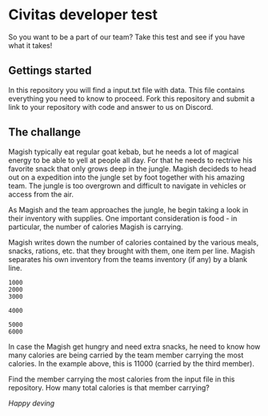 # Civitas developer test
So you want to be a part of our team? Take this test and see if you have what it takes! 

## Gettings started
In this repository you will find a input.txt file with data. This file contains everything you need to know to proceed. Fork this repository and submit a link to your repository with code and answer to us on Discord. 

## The challange

Magish typically eat regular goat kebab, but he needs a lot of magical energy to be able to yell at people all day. For that he needs to rectrive his favorite snack that only grows deep in the jungle. Magish decideds to head out on a expedition into the jungle set by foot together with his amazing team. The jungle is too overgrown and difficult to navigate in vehicles or access from the air. 

As Magish and the team approaches the jungle, he begin taking a look in their inventory with supplies. One important consideration is food - in particular, the number of calories Magish is carrying. 

Magish writes down the number of calories contained by the various meals, snacks, rations, etc. that they brought with them, one item per line. Magish separates his own inventory from the teams inventory (if any) by a blank line.

```
1000
2000
3000

4000

5000
6000
```

In case the Magish get hungry and need extra snacks, he need to know how many calories are being carried by the team member carrying the most calories. In the example above, this is 11000 (carried by the third member).

Find the member carrying the most calories from the input file in this repository. How many total calories is that member carrying?

_Happy deving_
